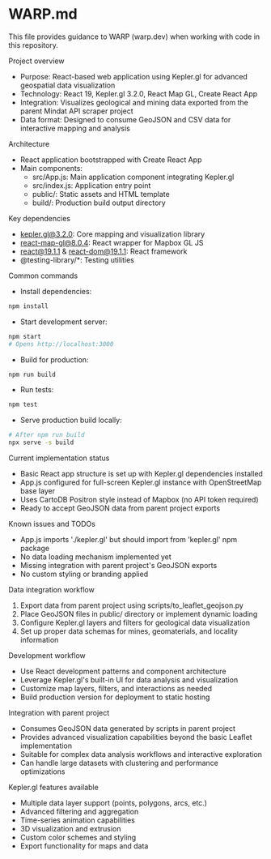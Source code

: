 # WARP.md

This file provides guidance to WARP (warp.dev) when working with code in this repository.

Project overview
- Purpose: React-based web application using Kepler.gl for advanced geospatial data visualization
- Technology: React 19, Kepler.gl 3.2.0, React Map GL, Create React App
- Integration: Visualizes geological and mining data exported from the parent Mindat API scraper project
- Data format: Designed to consume GeoJSON and CSV data for interactive mapping and analysis

Architecture
- React application bootstrapped with Create React App
- Main components:
  - src/App.js: Main application component integrating Kepler.gl
  - src/index.js: Application entry point
  - public/: Static assets and HTML template
  - build/: Production build output directory

Key dependencies
- kepler.gl@3.2.0: Core mapping and visualization library
- react-map-gl@8.0.4: React wrapper for Mapbox GL JS
- react@19.1.1 & react-dom@19.1.1: React framework
- @testing-library/*: Testing utilities

Common commands
- Install dependencies:
```bash path=null start=null
npm install
```
- Start development server:
```bash path=null start=null
npm start
# Opens http://localhost:3000
```
- Build for production:
```bash path=null start=null
npm run build
```
- Run tests:
```bash path=null start=null
npm test
```
- Serve production build locally:
```bash path=null start=null
# After npm run build
npx serve -s build
```

Current implementation status
- Basic React app structure is set up with Kepler.gl dependencies installed
- App.js configured for full-screen Kepler.gl instance with OpenStreetMap base layer
- Uses CartoDB Positron style instead of Mapbox (no API token required)
- Ready to accept GeoJSON data from parent project exports

Known issues and TODOs
- App.js imports './kepler.gl' but should import from 'kepler.gl' npm package
- No data loading mechanism implemented yet
- Missing integration with parent project's GeoJSON exports
- No custom styling or branding applied

Data integration workflow
1. Export data from parent project using scripts/to_leaflet_geojson.py
2. Place GeoJSON files in public/ directory or implement dynamic loading
3. Configure Kepler.gl layers and filters for geological data visualization
4. Set up proper data schemas for mines, geomaterials, and locality information

Development workflow
- Use React development patterns and component architecture
- Leverage Kepler.gl's built-in UI for data analysis and visualization
- Customize map layers, filters, and interactions as needed
- Build production version for deployment to static hosting

Integration with parent project
- Consumes GeoJSON data generated by scripts in parent project
- Provides advanced visualization capabilities beyond the basic Leaflet implementation
- Suitable for complex data analysis workflows and interactive exploration
- Can handle large datasets with clustering and performance optimizations

Kepler.gl features available
- Multiple data layer support (points, polygons, arcs, etc.)
- Advanced filtering and aggregation
- Time-series animation capabilities
- 3D visualization and extrusion
- Custom color schemes and styling
- Export functionality for maps and data
